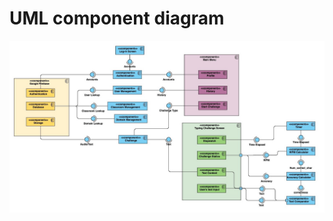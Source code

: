 # UML component diagram

![UML_Component_Diagram](uploads/da3137147ce49c845e30586dedb1182c/UML_Component_Diagram.jpg)